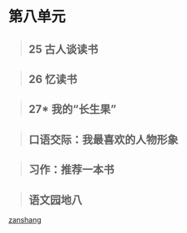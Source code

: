 # 第八单元

<Ebook grade="xxyw5a" :pages="105" :paged="105" ></Ebook> 


> ## 25 古人谈读书

<Ebook grade="xxyw5a" :pages="106" :paged="107" ></Ebook> 


> ## 26 忆读书

<Ebook grade="xxyw5a" :pages="108" :paged="110" ></Ebook> 


> ## 27* 我的“长生果”

<Ebook grade="xxyw5a" :pages="111" :paged="113" ></Ebook> 


> ## 口语交际：我最喜欢的人物形象

<Ebook grade="xxyw5a" :pages="114" :paged="114" ></Ebook> 


> ## 习作：推荐一本书

<Ebook grade="xxyw5a" :pages="115" :paged="115" ></Ebook> 


> ## 语文园地八

<Ebook grade="xxyw5a" :pages="116" :paged="118" ></Ebook> 


[zanshang](../res/zanshang.md ':include')
